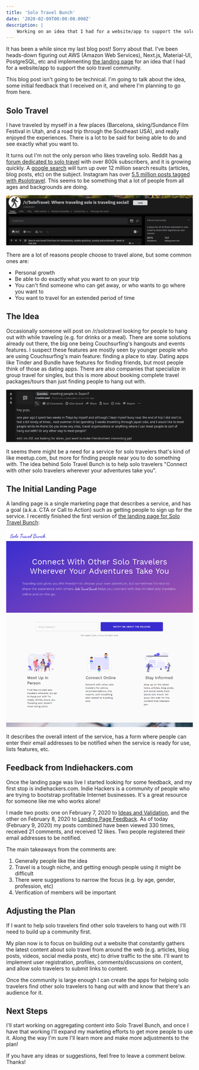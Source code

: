 ```yaml
---
title: 'Solo Travel Bunch'
date: '2020-02-09T00:00:00.000Z'
description: |
    Working on an idea that I had for a website/app to support the solo travel community.
---
```


It has been a while since my last blog post! Sorry about that. I've been heads-down figuring out AWS (Amazon Web Services), Next.js, Material-UI, PostgreSQL, etc and implementing [the landing page](https://solotravelbunch.com) for an idea that I had for a website/app to support the solo travel community.

This blog post isn't going to be technical. I'm going to talk about the idea, some initial feedback that I received on it, and where I'm planning to go from here.

## Solo Travel

I have traveled by myself in a few places (Barcelona, skiing/Sundance Film Festival in Utah, and a road trip through the Southeast USA), and really enjoyed the experiences. There is a lot to be said for being able to do and see exactly what you want to.

It turns out I'm not the only person who likes traveling solo. Reddit has [a forum dedicated to solo travel](https://reddit.com/r/solotravel) with over 800k subscribers, and it is growing quickly. A [google search](https://www.google.com/search?q=%22solo+travel%22) will turn up over 12 million search results (articles, blog posts, etc) on the subject. Instagram has over [5.5 million posts tagged with #solotravel](https://www.instagram.com/explore/tags/solotravel/). This seems to be something that a lot of people from all ages and backgrounds are doing.

![Reddit /r/solotravel stats](reddit-solotravel.png)

There are a lot of reasons people choose to travel alone, but some common ones are:

* Personal growth
* Be able to do exactly what you want to on your trip
* You can't find someone who can get away, or who wants to go where you want to
* You want to travel for an extended period of time

## The Idea

Occasionally someone will post on /r/solotravel looking for people to hang out with while traveling (e.g. for drinks or a meal). There are some solutions already out there, the big one being Couchsurfing's hangouts and events features. I suspect these features are mostly seen by younger people who are using Couchsurfing's main feature: finding a place to stay. Dating apps like Tinder and Bundle have features for finding friends, but most people think of those as dating apps. There are also companies that specialize in group travel for singles, but this is more about booking complete travel packages/tours than just finding people to hang out with.

![Reddit /r/solotravel post](reddit-solotravel-hangout.png)

It seems there might be a need for a service for solo travelers that's kind of like meetup.com, but more for finding people near you to do something with. The idea behind Solo Travel Bunch is to help solo travelers "Connect with other solo travelers wherever your adventures take you".

## The Initial Landing Page

A landing page is a single marketing page that describes a service, and has a goal (a.k.a. CTA or Call to Action) such as getting people to sign up for the service. I recently finished the first version of [the landing page for Solo Travel Bunch](https://solotravelbunch):

![Solo Travel Bunch landing page](solo-travel-bunch-landing-page.png)

It describes the overall intent of the service, has a form where people can enter their email addresses to be notified when the service is ready for use, lists features, etc.

## Feedback from Indiehackers.com

Once the landing page was live I started looking for some feedback, and my first stop is indiehackers.com. Indie Hackers is a community of people who are trying to bootstrap profitable Internet businesses. It's a great resource for someone like me who works alone!

I made two posts: one on February 7, 2020 to [Ideas and Validation](https://www.indiehackers.com/post/solo-travel-site-app-37c21a945a), and the other on February 8, 2020 to [Landing Page Feedback](https://www.indiehackers.com/post/my-first-landing-page-is-up-solo-travel-bunch-any-feedback-a2ecaddc26). As of today (February 9, 2020) my posts combined have been viewed 330 times, received 21 comments, and received 12 likes. Two people registered their email addresses to be notified. 

The main takeaways from the comments are:

1. Generally people like the idea
1. Travel is a tough niche, and getting enough people using it might be difficult
1. There were suggestions to narrow the focus (e.g. by age, gender, profession, etc)
1. Verification of members will be important

## Adjusting the Plan

If I want to help solo travelers find other solo travelers to hang out with I'll need to build up a community first.

My plan now is to focus on building out a website that constantly gathers the latest content about solo travel from around the web (e.g. articles, blog posts, videos, social media posts, etc) to drive traffic to the site. I'll want to implement user registration, profiles, comments/discussions on content, and allow solo travelers to submit links to content.

Once the community is large enough I can create the apps for helping solo travelers find other solo travelers to hang out with and know that there's an audience for it.

## Next Steps

I'll start working on aggregating content into Solo Travel Bunch, and once I have that working I'll expand my marketing efforts to get more people to use it. Along the way I'm sure I'll learn more and make more adjustments to the plan!

If you have any ideas or suggestions, feel free to leave a comment below. Thanks!
